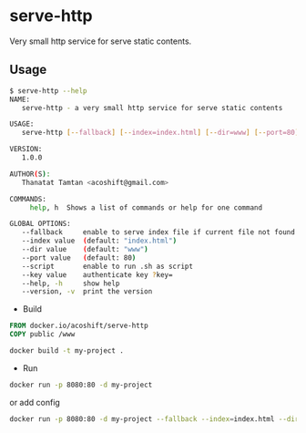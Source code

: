 # serve-http

Very small http service for serve static contents.

## Usage

```bash
$ serve-http --help
NAME:
   serve-http - a very small http service for serve static contents

USAGE:
   serve-http [--fallback] [--index=index.html] [--dir=www] [--port=80] [--script] [--key=APIKEY]

VERSION:
   1.0.0

AUTHOR(S):
   Thanatat Tamtan <acoshift@gmail.com>

COMMANDS:
     help, h  Shows a list of commands or help for one command

GLOBAL OPTIONS:
   --fallback     enable to serve index file if current file not found
   --index value  (default: "index.html")
   --dir value    (default: "www")
   --port value   (default: 80)
   --script       enable to run .sh as script
   --key value    authenticate key ?key=
   --help, -h     show help
   --version, -v  print the version
```

- Build

```Dockerfile
FROM docker.io/acoshift/serve-http
COPY public /www
```

```sh
docker build -t my-project .
```

- Run

```sh
docker run -p 8080:80 -d my-project
```

or add config

```sh
docker run -p 8080:80 -d my-project --fallback --index=index.html --dir=www
```
